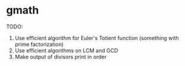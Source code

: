 # gmath

TODO:
  1. Use efficient algorithm for Euler's Totient function (something with prime factorization)
  2. Use efficient algorithms on LCM and GCD
  3. Make output of divisors print in order
